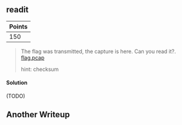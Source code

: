 ## readit

| Points |
|--------|
| 150 |

> The flag was transmitted, the capture is here. Can you read it?. [flag.pcap](https://github.com/TraiOi/CTF_WriteUp/blob/master/2016/SVATTT/Forensic/readit/flag.pcap_5b84640e9738d237b123d85d144ee0b673d7eca9)
>
> hint: checksum

#### Solution

(TODO)

## Another Writeup
